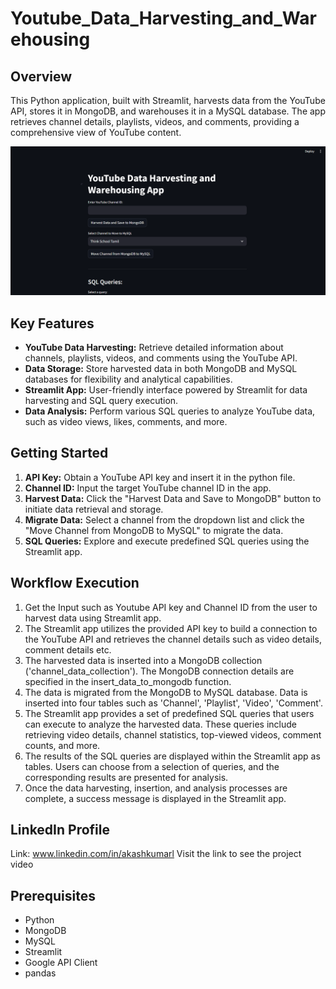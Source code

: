# Youtube_Data_Harvesting_and_Warehousing
## Overview

This Python application, built with Streamlit, harvests data from the YouTube API, stores it in MongoDB, and warehouses it in a MySQL database. The app retrieves channel details, playlists, videos, and comments, providing a comprehensive view of YouTube content.

![image](https://github.com/AkashKumar305/Youtube_Data_Harvesting_and_Warehousing/blob/main/Streamlit.png)


## Key Features

- **YouTube Data Harvesting:** Retrieve detailed information about channels, playlists, videos, and comments using the YouTube API.
- **Data Storage:** Store harvested data in both MongoDB and MySQL databases for flexibility and analytical capabilities.
- **Streamlit App:** User-friendly interface powered by Streamlit for data harvesting and SQL query execution.
- **Data Analysis:** Perform various SQL queries to analyze YouTube data, such as video views, likes, comments, and more.

## Getting Started

1. **API Key:** Obtain a YouTube API key and insert it in the python file.
2. **Channel ID:** Input the target YouTube channel ID in the app.
3. **Harvest Data:** Click the "Harvest Data and Save to MongoDB" button to initiate data retrieval and storage.
4. **Migrate Data:** Select a channel from the dropdown list and click the "Move Channel from MongoDB to MySQL" to migrate the data.
5. **SQL Queries:** Explore and execute predefined SQL queries using the Streamlit app.

## Workflow Execution

1. Get the Input such as Youtube API key and Channel ID from the user to harvest data using Streamlit app.
2. The Streamlit app utilizes the provided API key to build a connection to the YouTube API and retrieves the channel details such as video details, comment details etc.
3. The harvested data is inserted into a MongoDB collection ('channel_data_collection'). The MongoDB connection details are specified in the insert_data_to_mongodb function.
4. The data is migrated from the MongoDB to MySQL database. Data is inserted into four tables such as 'Channel', 'Playlist', 'Video', 'Comment'.
5. The Streamlit app provides a set of predefined SQL queries that users can execute to analyze the harvested data. These queries include retrieving video details, channel statistics, top-viewed videos, comment counts, and more.
6. The results of the SQL queries are displayed within the Streamlit app as tables. Users can choose from a selection of queries, and the corresponding results are presented for analysis.
7. Once the data harvesting, insertion, and analysis processes are complete, a success message is displayed in the Streamlit app.

## LinkedIn Profile
Link: www.linkedin.com/in/akashkumarl
Visit the link to see the project video

## Prerequisites

- Python
- MongoDB
- MySQL
- Streamlit
- Google API Client
- pandas
